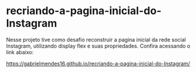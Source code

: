 # recriando-a-pagina-inicial-do-Instagram

Nesse projeto tive como desafio reconstruir a pagina inicial da rede social Instagram, utilizando display flex e suas propriedades.
Confira acessando o link abaixo: 

https://gabrielmendes16.github.io/recriando-a-pagina-inicial-do-Instagram/
